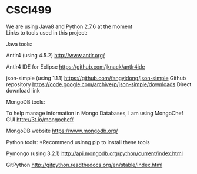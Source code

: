 # CSCI499

We are using Java8 and Python 2.7.6 at the moment  
Links to tools used in this project:

Java tools:

Antlr4 (using 4.5.2)
http://www.antlr.org/

Antlr4 IDE for Eclipse
https://github.com/jknack/antlr4ide

json-simple (using 1.1.1)
https://github.com/fangyidong/json-simple   		   Github repository
https://code.google.com/archive/p/json-simple/downloads    Direct download link

MongoDB tools:

To help manage information in Mongo Databases, I am using MongoChef GUI
http://3t.io/mongochef/

MongoDB website
https://www.mongodb.org/

Python tools:  *Recommend usinng pip to install these tools 
 
Pymongo (using 3.2.1)
http://api.mongodb.org/python/current/index.html

GitPython 
http://gitpython.readthedocs.org/en/stable/index.html



